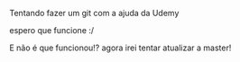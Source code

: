 Tentando fazer um git com a ajuda da Udemy

espero que funcione :/

E não é que funcionou!?
agora irei tentar atualizar a master!
